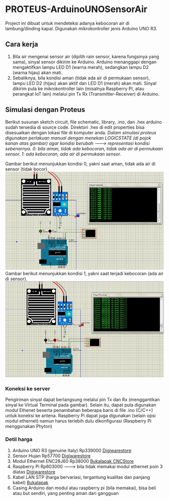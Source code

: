# PROTEUS-ArduinoUNOSensorAir
Project ini dibuat untuk mendeteksi adanya kebocoran air di lambung/dinding kapal. Digunakan mikrokontroller jenis Arduino UNO R3.
## Cara kerja
1. Bila air mengenai sensor air (dipilih rain sensor, karena fungsinya yang sama), sinyal sensor dikirim ke Arduino. Arduino menanggapi dengan mengaktifkan lampu LED D1 (warna merah), sedangkan lampu D2 (warna hijau) akan mati. 
2. Sebaliknya, bila kondisi aman (tidak ada air di permukaan sensor), lampu LED D2 (hijau) akan aktif dan LED D1 (merah) akan mati. Sinyal dikirim pula ke mikrokontroller lain (misalnya Raspberry PI, atau perangkat IoT lain) melalui pin Tx Rx (Transmitter-Receiver) di Arduino.
## Simulasi dengan Proteus
Berikut susunan sketch circuit, file schematic, library, .ino, dan .hex arduino sudah tersedia di source code. Direktori .hex di edit properties bisa disesuaikan dengan lokasi file di komputer anda.
*Dalam simulasi proteus digunakan perlakuan manual dengan menekan LOGICSTATE (di pojok kanan atas gambar) agar kondisi berubah ---> representasi kondisi sebenarnya. 0: bila aman, tidak ada kebocoran, tidak ada air di permukaan sensor. 1: ada kebocoran, ada air di permukaan sensor.* 

Gambar berikut menunjukkan kondisi 0, yakni saat aman, tidak ada air di sensor (tidak bocor).
![Sketch](/images/schematics_aman.JPG)
Gambar berikut menunjukkan kondisi 1, yakni saat terjadi kebocoran (ada air di sensor).
![Sketch](/images/schematics_bocor.JPG)

### Koneksi ke server
Pengiriman sinyal dapat berlangsung melalui pin Tx dan Rx (menggantikan sinyal ke Virtual Terminal pada gambar). Selain itu, dapat pula digunakan modul Ethenet beserta penambahan beberapa baris di file .ino (C/C++) untuk koneksi ke antena. Raspberry Pi dapat juga digunakan (selain opsi modul ethernet) namun harus terlebih dulu dikonfigurasi (Raspberry Pi menggunakan Phyton)

### Detil harga
1. Arduino UNO R3 (genuine Italy) Rp339000 [Digiwarestore](https://digiwarestore.com/id/arduino-board/arduino-uno-rev3-442056.html)
2. Sensor Hujan Rp57700 [Digiwarestore](https://digiwarestore.com/id/sensor-other/rain-module-foliar-high-sensitive-sensor-module-for-arduino-compatible-296281.html)
3. Modul Ethernet ENC28J60 Rp38000 [Bukalapak CNCStore](https://www.bukalapak.com/p/elektronik/elektronik-lainnya/84447-jual-cnc-enc28j60-ethernet-lan-network-module-for-arduino-uno-mega)
4. Raspberry Pi Rp603000 ---> bila tidak memakai modul ethernet poin 3 diatas [Digiwarestore](https://digiwarestore.com/id/raspberry-board/raspberry-pi-3-model-b-made-in-uk-442316.html)
5. Kabel LAN STP (harga bervariasi, tergantung kualitas dan panjang kabel) [Bukalapak](https://www.bukalapak.com/products?search%5Bkeywords%5D=lan%20stp)
6. Casing Arduino dan modul atau raspberry pi (bila memakai), bisa beli atau but sendiri, yang penting aman dari gangguan
